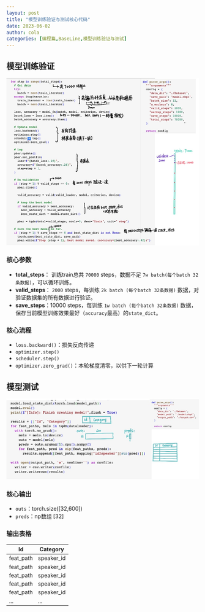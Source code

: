 ```yaml
---
layout: post
title: "模型训练验证与测试核心代码"
date: 2023-06-02
author: cola
categories: [编程篇,BaseLine,模型训练验证与测试]
---
```


## 模型训练验证

<img src="/assets/imgs/ai/PyTorch/模型训练验证与测试/train_validate.jpg" />

### 核心参数

- **total_steps**： 训练train总共 `70000` steps，数据不足 `7w batch(每个batch 32条数据)`，可以循环训练。
- **valid_steps**： `2000` steps，每训练 `2k batch (每个batch 32条数据)` 数据，对验证数据集的所有数据进行验证。
- **save_steps**：10000 steps，每训练 `1w batch (每个batch 32条数据)` 数据，保存当前模型训练效果最好（`accuracy`最高）的`state_dict`。

### 核心流程
- `loss.backward()`：损失反向传递
- `optimizer.step()`
- `scheduler.step()`
- `optimizer.zero_grad()`：本轮梯度清零，以供下一轮计算



## 模型测试
<img src="/assets/imgs/ai/PyTorch/模型训练验证与测试/inference.jpg" />

### 核心输出
- `outs`：torch.size([32,600])
- `preds`：np数组 [32]

### 输出表格
|Id|Category|
|--|--|
|feat_path|speaker_id|
|feat_path|speaker_id|
|feat_path|speaker_id|
|feat_path|speaker_id|
|feat_path|speaker_id|
|...|...|